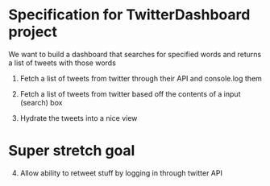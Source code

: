 # Specification for TwitterDashboard project

We want to build a dashboard that searches for specified words and returns a list of tweets with those words

1) Fetch a list of tweets from twitter through their API and console.log them

2) Fetch a list of tweets from twitter based off the contents of a input (search) box

3) Hydrate the tweets into a nice view

# Super stretch goal

4) Allow ability to retweet stuff by logging in through twitter API
